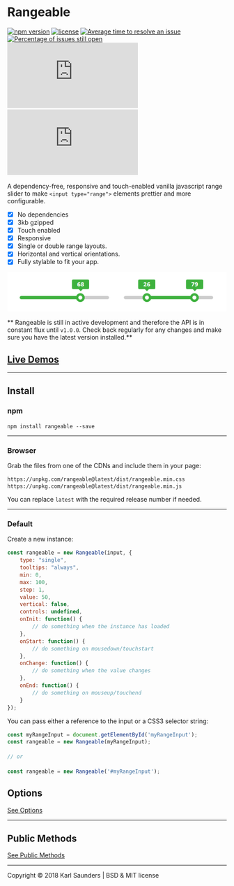 # Rangeable
[![npm version](https://badge.fury.io/js/rangeable.svg)](https://badge.fury.io/js/rangeable) [![license](https://img.shields.io/github/license/mashape/apistatus.svg)](https://github.com/Mobius1/Rangeable/blob/master/LICENSE) [![Average time to resolve an issue](http://isitmaintained.com/badge/resolution/Mobius1/Rangeable.svg)](http://isitmaintained.com/project/Mobius1/Rangeable "Average time to resolve an issue") [![Percentage of issues still open](http://isitmaintained.com/badge/open/Mobius1/Rangeable.svg)](http://isitmaintained.com/project/Mobius1/Rangeable "Percentage of issues still open") ![](http://img.badgesize.io/Mobius1/Rangeable/master/dist/rangeable.min.js) ![](http://img.badgesize.io/Mobius1/Rangeable/master/dist/rangeable.min.js?compression=gzip&label=gzipped)

A dependency-free, responsive and touch-enabled vanilla javascript range slider to make `<input type="range">` elements prettier and more configurable.

- [x] No dependencies
- [x] 3kb gzipped
- [x] Touch enabled
- [x] Responsive
- [x] Single or double range layouts.
- [x] Horizontal and vertical orientations.
- [x] Fully stylable to fit your app.

![Rangeable](/docs/rangeable.png?raw=true "Rangeable")

** Rangeable is still in active development and therefore the API is in constant flux until `v1.0.0`. Check back regularly for any changes and make sure you have the latest version installed.**

## [Live Demos](https://codepen.io/collection/AEWWkz/)

---

## Install

### npm
```
npm install rangeable --save
```

---

### Browser

Grab the files from one of the CDNs and include them in your page:

```
https://unpkg.com/rangeable@latest/dist/rangeable.min.css
https://unpkg.com/rangeable@latest/dist/rangeable.min.js
```

You can replace `latest` with the required release number if needed.

---

### Default

Create a new instance:

```javascript
const rangeable = new Rangeable(input, {
    type: "single",
    tooltips: "always",
    min: 0,
    max: 100,
    step: 1,
    value: 50,
    vertical: false,
    controls: undefined,
    onInit: function() {
        // do something when the instance has loaded
    },
    onStart: function() {
        // do something on mousedown/touchstart
    },
    onChange: function() {
        // do something when the value changes
    },
    onEnd: function() {
        // do something on mouseup/touchend
    }
});
```

You can pass either a reference to the input or a CSS3 selector string:

```javascript
const myRangeInput = document.getElementById('myRangeInput');
const rangeable = new Rangeable(myRangeInput);

// or

const rangeable = new Rangeable('#myRangeInput');
```

## Options

[See Options](https://github.com/Mobius1/Rangeable/wiki/Options)

---

## Public Methods

[See Public Methods](https://github.com/Mobius1/Rangeable/wiki/Public-Methods)

---

Copyright © 2018 Karl Saunders | BSD & MIT license
